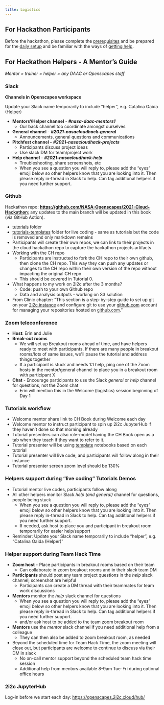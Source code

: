 ```yaml
---
title: Logistics
---
```


## For Hackathon Participants

Before the hackathon, please complete the [prerequisites](https://nasa-openscapes.github.io/2021-Cloud-Hackathon/logistics/prerequisites.html#prerequisites) and be prepared for the [daily setup](https://nasa-openscapes.github.io/2021-Cloud-Hackathon/logistics/prerequisites.html#daily-setup) and be familiar with the ways of [getting help](https://nasa-openscapes.github.io/2021-Cloud-Hackathon/logistics/prerequisites.html#getting-help).

## For Hackathon Helpers - A Mentor’s Guide

*Mentor = trainer = helper = any DAAC or Openscapes staff*

### Slack 

**Channels in Openscapes workspace**

Update your Slack name temporarily to include “helper”, e.g. Catalina Oaida (Helper)

* **Mentors’/Helper channel** - **_#nasa-daac-mentors1_** 
    * Our back channel too coordinate amongst ourselves
* **General channel** - **_#2021-nasacloudhack-general_**
    * Announcements, general questions and communications
* **Pitchfest channel -** **_#2021-nasacloudhack-projects_**
    * Participants discuss project ideas
    * Use slack DM for team/project work
* **Help channel** - **_#2021-nasacloudhack-help_**
    * Troubleshooting, share screenshots, etc
    * When you see a question you will reply to, please add the “eyes” emoji below so other helpers know that you are looking into it. Then please reply in-thread in Slack to help. Can tag additional helpers if you need further support.

### Github 

Hackathon repo: **<https://github.com/NASA-Openscapes/2021-Cloud-Hackathon>**; any updates to the main branch will be updated in this book (via GitHub Action).

* [tutorials](https://github.com/NASA-Openscapes/2021-Cloud-Hackathon/tree/main/tutorials) folder
* [tutorials-templates](https://github.com/NASA-Openscapes/2021-Cloud-Hackathon/tree/main/tutorials-templates) folder for live coding - same as tutorials but the code is removed and only markdown remains
* Participants will create their own repos, we can link to their projects in the cloud hackathon repo to capture the hackathon projects artifacts
* Working with the CH repo
    * Participants are instructed to fork the CH repo to their own github, then clone the CH repo. This way they can push any updates or changes to the CH repo within their own version of the repo without impacting the original CH repo
    * This should be covered in Tutorial 0. 
* What happens to my work on 2i2c after the 3 months?
    * Code: push to your own Github repo
    * Data and analysis outputs - working on S3 solution
* From Clinic chapter: “This section is a step-by-step guide to set up git on your [2i2c instance](https://nasa-openscapes.github.io/2021-Cloud-Hackathon/clinic/openscapes.2i2c.cloud) and configure git to use your [github.com](https://github.com/) account for managing your repositories hosted on [github.com](https://github.com/).”


### Zoom teleconference

* **Host**: Erin and Julie
* **Break-out rooms**
    * We will set up Breakout rooms ahead of time, and have helpers ready to meet with participants. If there are many people in breakout rooms/lots of same issues, we'll pause the tutorial and address things together
    * If a participant is stuck and needs 1:1 help, ping one of the Zoom hosts in the mentor/general channel to place you in a breakout room with participant X
* **Chat** - Encourage participants to use the Slack _general_ or _help_ channel for questions, not the Zoom chat
    * Erin will mention this in the Welcome (logistics) session beginning of Day 1

### Tutorials workflow

* Welcome mentor share link to CH Book during Welcome each day
* Welcome mentor to instruct participant to spin up 2i2c JupyterHub if they haven’t done so that morning already
* Tutorial presenters can also role-model having the CH Book open as a tab when they teach if they want to refer to it. 
* Tutorial presenter will be using [template](https://github.com/NASA-Openscapes/2021-Cloud-Hackathon/tree/main/tutorials-templates) notebooks based on each tutorial 
* Tutorial presenter will live code, and participants will follow along in their instance 
* Tutorial presenter screen zoom level should be 130%


### Helpers support during “live coding” Tutorials Demos



* Tutorial mentor live codes, participants follow along
* All other helpers monitor Slack _help (_and_ general)_ channel for questions, people being stuck
    * When you see a question you will reply to, please add the “eyes” emoji below so other helpers know that you are looking into it. Then please reply in-thread in Slack to help. Can tag additional helpers if you need further support.
    * If needed, ask host to place you and participant in breakout room temporarily for easier help/support
* Reminder: Update your Slack name temporarily to include “helper”, e.g. “Catalina Oaida (Helper)”


### Helper support during Team Hack Time

* **Zoom host** - Place participants in breakout rooms based on their team 
    * Can collaborate in zoom breakout rooms and in their slack team DM 
* **Participants** should post any team project questions in the _help_ slack channel; screenshot are helpful
    * Participants can create a DM thread with their teammates for team work discussions
* **Mentors** monitor the _help_ slack channel for questions
    * When you see a question you will reply to, please add the “eyes” emoji below so other helpers know that you are looking into it. Then please reply in-thread in Slack to help. Can tag additional helpers if you need further support.
    * and/or ask host to be added to the team zoom breakout room
* **Mentors** use the _mentor_ slack channel if you need additional help from a colleague
    * They can then also be added to zoom breakout room, as needed
* Beyond the scheduled time for Team Hack Time, the zoom meeting will close out, but participants are welcome to continue to discuss via their DM in slack 
    * No on-call mentor support beyond the scheduled team hack time session
    * Additional help from mentors available 8-9am Tue-Fri during optional office hours 

### 2i2c JupyterHub

Log-in before we start each day: <https://openscapes.2i2c.cloud/hub/>
